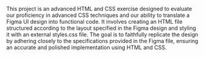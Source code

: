 This project is an advanced HTML and CSS exercise designed to evaluate our proficiency in advanced CSS techniques and our ability to translate a Figma UI design into functional code. It involves creating an HTML file structured according to the layout specified in the Figma design and styling it with an external styles.css file. The goal is to faithfully replicate the design by adhering closely to the specifications provided in the Figma file, ensuring an accurate and polished implementation using HTML and CSS.
